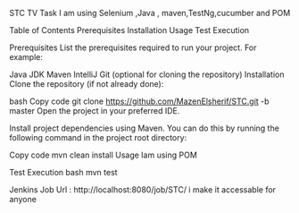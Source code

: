 STC TV Task
I am using Selenium ,Java , maven,TestNg,cucumber and POM

Table of Contents
Prerequisites
Installation
Usage
Test Execution

Prerequisites
List the prerequisites required to run your project. For example:

Java JDK
Maven
IntelliJ
Git (optional for cloning the repository)
Installation
Clone the repository (if not already done):

bash
Copy code
git clone https://github.com/MazenElsherif/STC.git -b master
Open the project in your preferred IDE.

Install project dependencies using Maven. You can do this by running the following command in the project root directory:

Copy code
mvn clean install
Usage
Iam using POM 

Test Execution
bash
mvn test

Jenkins Job Url : http://localhost:8080/job/STC/ i make it accessable for anyone



